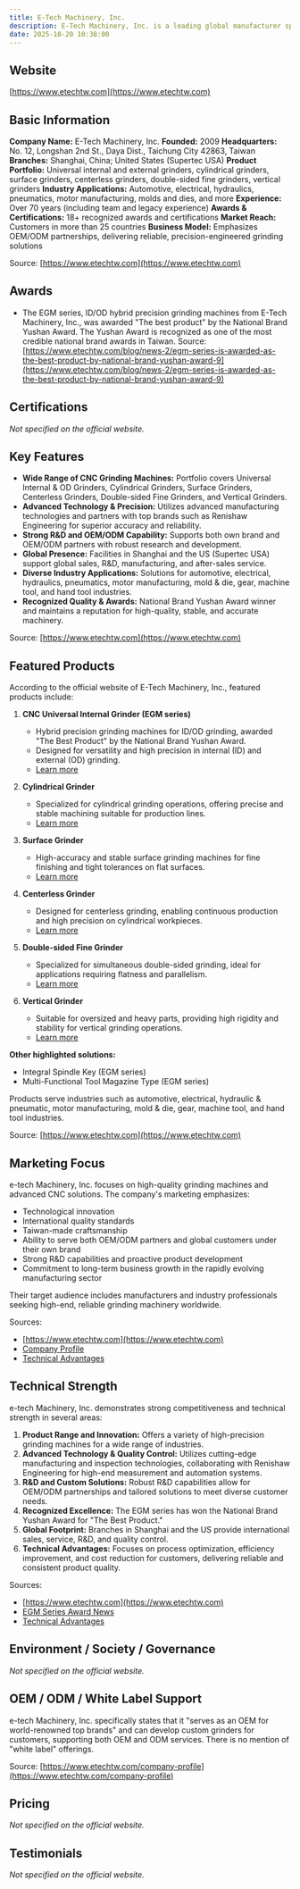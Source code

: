 ```yaml
---
title: E-Tech Machinery, Inc.
description: E-Tech Machinery, Inc. is a leading global manufacturer specializing in high-quality CNC grinding machines, serving various industries with advanced technology and customized solutions backed by strong expertise and R&D capabilities.
date: 2025-10-20 10:38:00
---
```


## Website

[https://www.etechtw.com](https://www.etechtw.com)

## Basic Information

**Company Name:** E-Tech Machinery, Inc.
**Founded:** 2009
**Headquarters:** No. 12, Longshan 2nd St., Daya Dist., Taichung City 42863, Taiwan
**Branches:** Shanghai, China; United States (Supertec USA)
**Product Portfolio:** Universal internal and external grinders, cylindrical grinders, surface grinders, centerless grinders, double-sided fine grinders, vertical grinders
**Industry Applications:** Automotive, electrical, hydraulics, pneumatics, motor manufacturing, molds and dies, and more
**Experience:** Over 70 years (including team and legacy experience)
**Awards & Certifications:** 18+ recognized awards and certifications
**Market Reach:** Customers in more than 25 countries
**Business Model:** Emphasizes OEM/ODM partnerships, delivering reliable, precision-engineered grinding solutions

Source: [https://www.etechtw.com](https://www.etechtw.com)

## Awards

- The EGM series, ID/OD hybrid precision grinding machines from E-Tech Machinery, Inc., was awarded "The best product" by the National Brand Yushan Award. The Yushan Award is recognized as one of the most credible national brand awards in Taiwan.
  Source: [https://www.etechtw.com/blog/news-2/egm-series-is-awarded-as-the-best-product-by-national-brand-yushan-award-9](https://www.etechtw.com/blog/news-2/egm-series-is-awarded-as-the-best-product-by-national-brand-yushan-award-9)

## Certifications

_Not specified on the official website._

## Key Features

- **Wide Range of CNC Grinding Machines:** Portfolio covers Universal Internal & OD Grinders, Cylindrical Grinders, Surface Grinders, Centerless Grinders, Double-sided Fine Grinders, and Vertical Grinders.
- **Advanced Technology & Precision:** Utilizes advanced manufacturing technologies and partners with top brands such as Renishaw Engineering for superior accuracy and reliability.
- **Strong R&D and OEM/ODM Capability:** Supports both own brand and OEM/ODM partners with robust research and development.
- **Global Presence:** Facilities in Shanghai and the US (Supertec USA) support global sales, R&D, manufacturing, and after-sales service.
- **Diverse Industry Applications:** Solutions for automotive, electrical, hydraulics, pneumatics, motor manufacturing, mold & die, gear, machine tool, and hand tool industries.
- **Recognized Quality & Awards:** National Brand Yushan Award winner and maintains a reputation for high-quality, stable, and accurate machinery.

Source: [https://www.etechtw.com](https://www.etechtw.com)

## Featured Products

According to the official website of E-Tech Machinery, Inc., featured products include:

1. **CNC Universal Internal Grinder (EGM series)**
   - Hybrid precision grinding machines for ID/OD grinding, awarded "The Best Product" by the National Brand Yushan Award.
   - Designed for versatility and high precision in internal (ID) and external (OD) grinding.
   - [Learn more](https://www.etechtw.com/shop/cnc-universal-internal-grinder-36)

2. **Cylindrical Grinder**
   - Specialized for cylindrical grinding operations, offering precise and stable machining suitable for production lines.
   - [Learn more](https://www.etechtw.com/shop/category/cylindrical-grinder-6)

3. **Surface Grinder**
   - High-accuracy and stable surface grinding machines for fine finishing and tight tolerances on flat surfaces.
   - [Learn more](https://www.etechtw.com/shop/category/surface-grinder-7)

4. **Centerless Grinder**
   - Designed for centerless grinding, enabling continuous production and high precision on cylindrical workpieces.
   - [Learn more](https://www.etechtw.com/shop/category/centerless-grinder-8)

5. **Double-sided Fine Grinder**
   - Specialized for simultaneous double-sided grinding, ideal for applications requiring flatness and parallelism.
   - [Learn more](https://www.etechtw.com/shop/category/double-sided-fine-grinder-10)

6. **Vertical Grinder**
   - Suitable for oversized and heavy parts, providing high rigidity and stability for vertical grinding operations.
   - [Learn more](https://www.etechtw.com/shop/category/vertical-grinder-11)

**Other highlighted solutions:**
- Integral Spindle Key (EGM series)
- Multi-Functional Tool Magazine Type (EGM series)

Products serve industries such as automotive, electrical, hydraulic & pneumatic, motor manufacturing, mold & die, gear, machine tool, and hand tool industries.

Source: [https://www.etechtw.com](https://www.etechtw.com)

## Marketing Focus

e-tech Machinery, Inc. focuses on high-quality grinding machines and advanced CNC solutions. The company's marketing emphasizes:

- Technological innovation
- International quality standards
- Taiwan-made craftsmanship
- Ability to serve both OEM/ODM partners and global customers under their own brand
- Strong R&D capabilities and proactive product development
- Commitment to long-term business growth in the rapidly evolving manufacturing sector

Their target audience includes manufacturers and industry professionals seeking high-end, reliable grinding machinery worldwide.

Sources:
- [https://www.etechtw.com](https://www.etechtw.com)
- [Company Profile](https://www.etechtw.com/company-profile)
- [Technical Advantages](https://www.etechtw.com/technical-advantages)

## Technical Strength

e-tech Machinery, Inc. demonstrates strong competitiveness and technical strength in several areas:

1. **Product Range and Innovation:** Offers a variety of high-precision grinding machines for a wide range of industries.
2. **Advanced Technology & Quality Control:** Utilizes cutting-edge manufacturing and inspection technologies, collaborating with Renishaw Engineering for high-end measurement and automation systems.
3. **R&D and Custom Solutions:** Robust R&D capabilities allow for OEM/ODM partnerships and tailored solutions to meet diverse customer needs.
4. **Recognized Excellence:** The EGM series has won the National Brand Yushan Award for "The Best Product."
5. **Global Footprint:** Branches in Shanghai and the US provide international sales, service, R&D, and quality control.
6. **Technical Advantages:** Focuses on process optimization, efficiency improvement, and cost reduction for customers, delivering reliable and consistent product quality.

Sources:
- [https://www.etechtw.com](https://www.etechtw.com)
- [EGM Series Award News](https://www.etechtw.com/blog/news-2/egm-series-is-awarded-as-the-best-product-by-national-brand-yushan-award-9)
- [Technical Advantages](https://www.etechtw.com/technical-advantages)

## Environment / Society / Governance

_Not specified on the official website._

## OEM / ODM / White Label Support

e-tech Machinery, Inc. specifically states that it "serves as an OEM for world-renowned top brands" and can develop custom grinders for customers, supporting both OEM and ODM services. There is no mention of "white label" offerings.

Source: [https://www.etechtw.com/company-profile](https://www.etechtw.com/company-profile)

## Pricing

_Not specified on the official website._

## Testimonials

_Not specified on the official website._